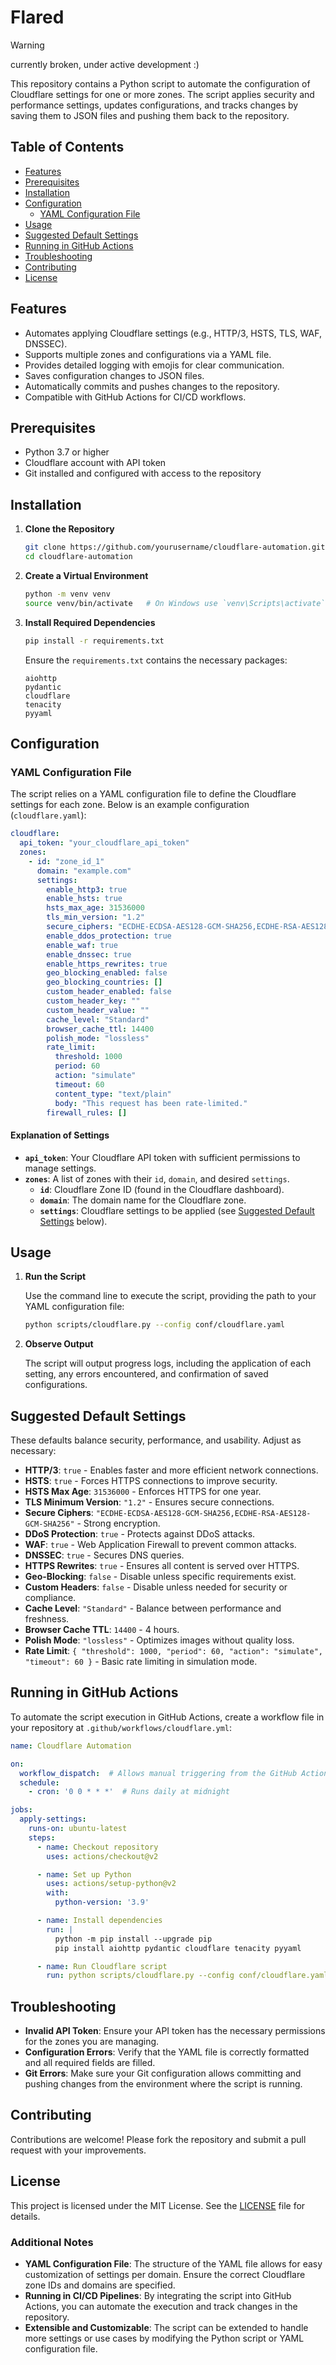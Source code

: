 # Flared

> [!WARNING]
> currently broken, under active development :)

This repository contains a Python script to automate the configuration of Cloudflare settings for one or more zones. The script applies security and performance settings, updates configurations, and tracks changes by saving them to JSON files and pushing them back to the repository.

## Table of Contents

- [Features](#features)
- [Prerequisites](#prerequisites)
- [Installation](#installation)
- [Configuration](#configuration)
  - [YAML Configuration File](#yaml-configuration-file)
- [Usage](#usage)
- [Suggested Default Settings](#suggested-default-settings)
- [Running in GitHub Actions](#running-in-github-actions)
- [Troubleshooting](#troubleshooting)
- [Contributing](#contributing)
- [License](#license)

## Features

- Automates applying Cloudflare settings (e.g., HTTP/3, HSTS, TLS, WAF, DNSSEC).
- Supports multiple zones and configurations via a YAML file.
- Provides detailed logging with emojis for clear communication.
- Saves configuration changes to JSON files.
- Automatically commits and pushes changes to the repository.
- Compatible with GitHub Actions for CI/CD workflows.

## Prerequisites

- Python 3.7 or higher
- Cloudflare account with API token
- Git installed and configured with access to the repository

## Installation

1. **Clone the Repository**

   ```bash
   git clone https://github.com/yourusername/cloudflare-automation.git
   cd cloudflare-automation
   ```

2. **Create a Virtual Environment**

   ```bash
   python -m venv venv
   source venv/bin/activate   # On Windows use `venv\Scripts\activate`
   ```

3. **Install Required Dependencies**

   ```bash
   pip install -r requirements.txt
   ```

   Ensure the `requirements.txt` contains the necessary packages:
   ```text
   aiohttp
   pydantic
   cloudflare
   tenacity
   pyyaml
   ```

## Configuration

### YAML Configuration File

The script relies on a YAML configuration file to define the Cloudflare settings for each zone. Below is an example configuration (`cloudflare.yaml`):

```yaml
cloudflare:
  api_token: "your_cloudflare_api_token"
  zones:
    - id: "zone_id_1"
      domain: "example.com"
      settings:
        enable_http3: true
        enable_hsts: true
        hsts_max_age: 31536000
        tls_min_version: "1.2"
        secure_ciphers: "ECDHE-ECDSA-AES128-GCM-SHA256,ECDHE-RSA-AES128-GCM-SHA256"
        enable_ddos_protection: true
        enable_waf: true
        enable_dnssec: true
        enable_https_rewrites: true
        geo_blocking_enabled: false
        geo_blocking_countries: []
        custom_header_enabled: false
        custom_header_key: ""
        custom_header_value: ""
        cache_level: "Standard"
        browser_cache_ttl: 14400
        polish_mode: "lossless"
        rate_limit:
          threshold: 1000
          period: 60
          action: "simulate"
          timeout: 60
          content_type: "text/plain"
          body: "This request has been rate-limited."
        firewall_rules: []
```

#### Explanation of Settings

- **`api_token`**: Your Cloudflare API token with sufficient permissions to manage settings.
- **`zones`**: A list of zones with their `id`, `domain`, and desired `settings`.
  - **`id`**: Cloudflare Zone ID (found in the Cloudflare dashboard).
  - **`domain`**: The domain name for the Cloudflare zone.
  - **`settings`**: Cloudflare settings to be applied (see [Suggested Default Settings](#suggested-default-settings) below).

## Usage

1. **Run the Script**

   Use the command line to execute the script, providing the path to your YAML configuration file:

   ```bash
   python scripts/cloudflare.py --config conf/cloudflare.yaml
   ```

2. **Observe Output**

   The script will output progress logs, including the application of each setting, any errors encountered, and confirmation of saved configurations.

## Suggested Default Settings

These defaults balance security, performance, and usability. Adjust as necessary:

- **HTTP/3**: `true` - Enables faster and more efficient network connections.
- **HSTS**: `true` - Forces HTTPS connections to improve security.
- **HSTS Max Age**: `31536000` - Enforces HTTPS for one year.
- **TLS Minimum Version**: `"1.2"` - Ensures secure connections.
- **Secure Ciphers**: `"ECDHE-ECDSA-AES128-GCM-SHA256,ECDHE-RSA-AES128-GCM-SHA256"` - Strong encryption.
- **DDoS Protection**: `true` - Protects against DDoS attacks.
- **WAF**: `true` - Web Application Firewall to prevent common attacks.
- **DNSSEC**: `true` - Secures DNS queries.
- **HTTPS Rewrites**: `true` - Ensures all content is served over HTTPS.
- **Geo-Blocking**: `false` - Disable unless specific requirements exist.
- **Custom Headers**: `false` - Disable unless needed for security or compliance.
- **Cache Level**: `"Standard"` - Balance between performance and freshness.
- **Browser Cache TTL**: `14400` - 4 hours.
- **Polish Mode**: `"lossless"` - Optimizes images without quality loss.
- **Rate Limit**: `{ "threshold": 1000, "period": 60, "action": "simulate", "timeout": 60 }` - Basic rate limiting in simulation mode.

## Running in GitHub Actions

To automate the script execution in GitHub Actions, create a workflow file in your repository at `.github/workflows/cloudflare.yml`:

```yaml
name: Cloudflare Automation

on:
  workflow_dispatch:  # Allows manual triggering from the GitHub Actions UI
  schedule:
    - cron: '0 0 * * *'  # Runs daily at midnight

jobs:
  apply-settings:
    runs-on: ubuntu-latest
    steps:
      - name: Checkout repository
        uses: actions/checkout@v2

      - name: Set up Python
        uses: actions/setup-python@v2
        with:
          python-version: '3.9'

      - name: Install dependencies
        run: |
          python -m pip install --upgrade pip
          pip install aiohttp pydantic cloudflare tenacity pyyaml

      - name: Run Cloudflare script
        run: python scripts/cloudflare.py --config conf/cloudflare.yaml
```

## Troubleshooting

- **Invalid API Token**: Ensure your API token has the necessary permissions for the zones you are managing.
- **Configuration Errors**: Verify that the YAML file is correctly formatted and all required fields are filled.
- **Git Errors**: Make sure your Git configuration allows committing and pushing changes from the environment where the script is running.

## Contributing

Contributions are welcome! Please fork the repository and submit a pull request with your improvements.

## License

This project is licensed under the MIT License. See the [LICENSE](LICENSE) file for details.


### Additional Notes

- **YAML Configuration File**: The structure of the YAML file allows for easy customization of settings per domain. Ensure the correct Cloudflare zone IDs and domains are specified.
- **Running in CI/CD Pipelines**: By integrating the script into GitHub Actions, you can automate the execution and track changes in the repository.
- **Extensible and Customizable**: The script can be extended to handle more settings or use cases by modifying the Python script or YAML configuration file.
